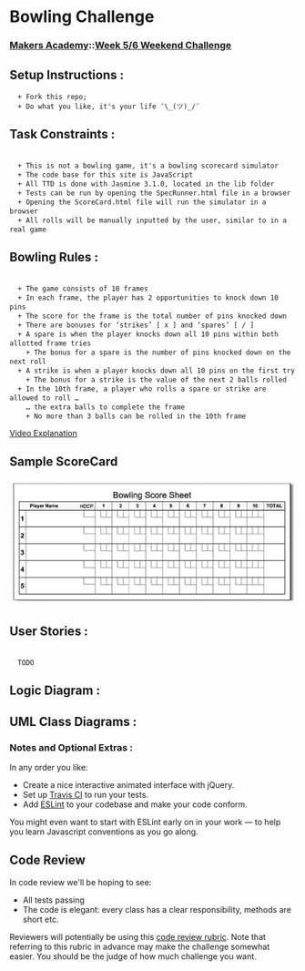 
Bowling Challenge
=================

### [Makers Academy](https://makers.tech/)::[Week 5/6 Weekend Challenge](https://github.com/makersacademy/bowling-challenge)


## Setup Instructions :

```
  + Fork this repo;
  + Do what you like, it's your life ¯\_(ツ)_/¯
```

## Task Constraints :

```

  + This is not a bowling game, it's a bowling scorecard simulator
  + The code base for this site is JavaScript
  + All TTD is done with Jasmine 3.1.0, located in the lib folder
  + Tests can be run by opening the SpecRunner.html file in a browser
  + Opening the ScoreCard.html file will run the simulator in a browser
  + All rolls will be manually inputted by the user, similar to in a real game

```
## Bowling Rules :

```

  + The game consists of 10 frames
  + In each frame, the player has 2 opportunities to knock down 10 pins
  + The score for the frame is the total number of pins knocked down
  + There are bonuses for ‘strikes’ [ x ] and ‘spares’ [ / ]
  + A spare is when the player knocks down all 10 pins within both allotted frame tries
    + The bonus for a spare is the number of pins knocked down on the next roll
  + A strike is when a player knocks down all 10 pins on the first try
    + The bonus for a strike is the value of the next 2 balls rolled
  + In the 10th frame, a player who rolls a spare or strike are allowed to roll …
    … the extra balls to complete the frame
    + No more than 3 balls can be rolled in the 10th frame

```
[Video Explanation](https://www.youtube.com/watch?v=aBe71sD8o8c)


## Sample ScoreCard
![Ten Pin ScoreCard Example](images/BowlingScoreCard.jpg)


## User Stories :

```

  TODO

```

## Logic Diagram :


## UML Class Diagrams :


### Notes and Optional Extras :

In any order you like:

* Create a nice interactive animated interface with jQuery.
* Set up [Travis CI](https://travis-ci.org) to run your tests.
* Add [ESLint](http://eslint.org/) to your codebase and make your code conform.

You might even want to start with ESLint early on in your work — to help you
learn Javascript conventions as you go along.


## Code Review

In code review we'll be hoping to see:

* All tests passing
* The code is elegant: every class has a clear responsibility, methods are short etc.

Reviewers will potentially be using this [code review rubric](docs/review.md).  Note that referring to this rubric in advance may make the challenge somewhat easier.  You should be the judge of how much challenge you want.
